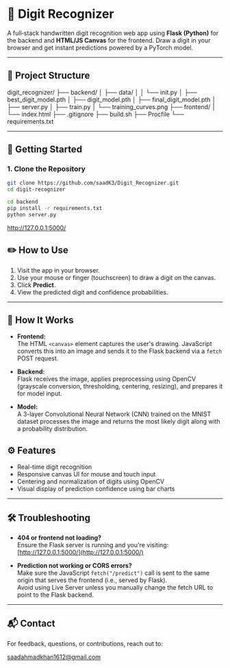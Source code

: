 # 🧠 Digit Recognizer

A full‑stack handwritten digit recognition web app using **Flask (Python)** for the backend and **HTML/JS Canvas** for the frontend. Draw a digit in your browser and get instant predictions powered by a PyTorch model.

---

## 📁 Project Structure

digit_recognizer/
├── backend/
│ ├── data/
│ │ └── init.py
│ ├── best_digit_model.pth
│ ├── digit_model.pth
│ ├── final_digit_model.pth
│ ├── server.py
│ ├── train.py
│ └── training_curves.png
├── frontend/
│ └── index.html
├── .gitignore
├── build.sh
├── Procfile
└── requirements.txt


---

## 🚀 Getting Started

### 1. Clone the Repository

```bash
git clone https://github.com/saadK3/Digit_Recognizer.git
cd digit-recognizer

cd backend
pip install -r requirements.txt
python server.py
```
http://127.0.0.1:5000/

## ✏️ How to Use

1. Visit the app in your browser.
2. Use your mouse or finger (touchscreen) to draw a digit on the canvas.
3. Click **Predict**.
4. View the predicted digit and confidence probabilities.

---

## 🧠 How It Works

- **Frontend:**  
  The HTML `<canvas>` element captures the user's drawing. JavaScript converts this into an image and sends it to the Flask backend via a `fetch` POST request.

- **Backend:**  
  Flask receives the image, applies preprocessing using OpenCV (grayscale conversion, thresholding, centering, resizing), and prepares it for model input.

- **Model:**  
  A 3-layer Convolutional Neural Network (CNN) trained on the MNIST dataset processes the image and returns the most likely digit along with a probability distribution.

## ⚙️ Features

- Real-time digit recognition
- Responsive canvas UI for mouse and touch input
- Centering and normalization of digits using OpenCV
- Visual display of prediction confidence using bar charts

---

## 🛠 Troubleshooting

- **404 or frontend not loading?**  
  Ensure the Flask server is running and you're visiting:  
  [http://127.0.0.1:5000/](http://127.0.0.1:5000/)

- **Prediction not working or CORS errors?**  
  Make sure the JavaScript `fetch("/predict")` call is sent to the same origin that serves the frontend (i.e., served by Flask).  
  Avoid using Live Server unless you manually change the fetch URL to point to the Flask backend.

---

## 📬 Contact

For feedback, questions, or contributions, reach out to:

saadahmadkhan1612@gmail.com
